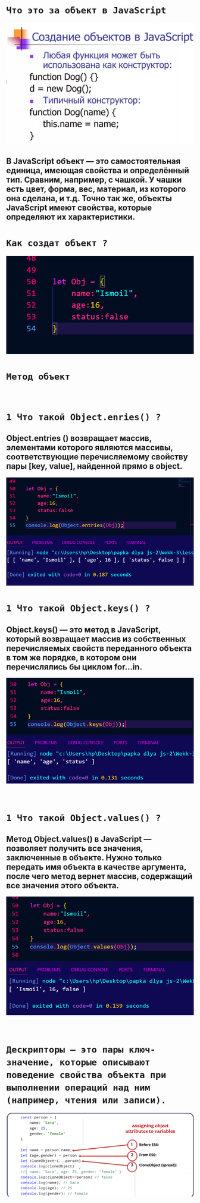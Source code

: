 # `Что это за объект в JavaScript`
![alt text](image.png)
## В JavaScript объект — это самостоятельная единица, имеющая свойства и определённый тип. Сравним, например, с чашкой. У чашки есть цвет, форма, вес, материал, из которого она сделана, и т.д. Точно так же, объекты JavaScript имеют свойства, которые определяют их характеристики.

# `Как создат объект ?`
![alt text](image-1.png) 

# `Метод объект`

<br>

# `1 Что такой Object.enries() ?`
## Object.entries () возвращает массив, элементами которого являются массивы, соответствующие перечисляемому свойству пары [key, value], найденной прямо в object. 
![alt text](image-2.png)
<br>

# `1 Что такой Object.keys() ?`

## Object.keys() — это метод в JavaScript, который возвращает массив из собственных перечисляемых свойств переданного объекта в том же порядке, в котором они перечислялись бы циклом for...in.

![alt text](image-3.png)

<br>

# `1 Что такой Object.values() ?`

## Метод Object.values() в JavaScript — позволяет получить все значения, заключенные в объекте. Нужно только передать имя объекта в качестве аргумента, после чего метод вернет массив, содержащий все значения этого объекта. 

![alt text](image-4.png)

<br>


# `Дескрипторы — это пары ключ-значение, которые описывают поведение свойства объекта при выполнении операций над ним (например, чтения или записи).`

![alt text](image-5.png)
